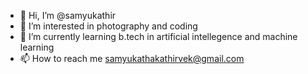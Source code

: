 - 👋 Hi, I’m @samyukathir
- 👀 I’m interested in photography and coding
- 🌱 I’m currently learning b.tech in artificial intellegence and machine learning
- 📫 How to reach me samyukathakathirvek@gmail.com


